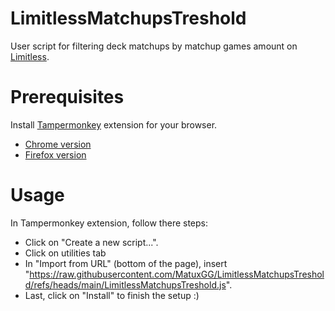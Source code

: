 # LimitlessMatchupsTreshold

User script for filtering deck matchups by matchup games amount on [Limitless](https://play.limitlesstcg.com/).

# Prerequisites

Install [Tampermonkey](https://www.tampermonkey.net/) extension for your browser.
- [Chrome version](https://chromewebstore.google.com/detail/tampermonkey/dhdgffkkebhmkfjojejmpbldmpobfkfo)
- [Firefox version](https://addons.mozilla.org/en-US/firefox/addon/tampermonkey/)

# Usage

In Tampermonkey extension, follow there steps:
- Click on "Create a new script...".
- Click on utilities tab
- In "Import from URL" (bottom of the page), insert "https://raw.githubusercontent.com/MatuxGG/LimitlessMatchupsTreshold/refs/heads/main/LimitlessMatchupsTreshold.js".
- Last, click on "Install" to finish the setup :)
